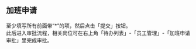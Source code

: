 ## 加班申请
至少填写所有前面带“*”的项，然后点击「提交」按钮。  
此后进入审批流程，相关岗位可在右上角「待办列表」-「员工管理」-「加班申请审批」里完成审批。  
<ShowImg src="../../.vuepress/public/images/employee/overtime.png" text="“加班申请审批”的审批流程图"/> 